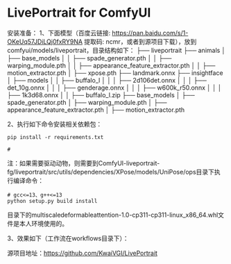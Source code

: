 # LivePortrait for ComfyUI

安装准备：
1、下面模型（百度云链接: https://pan.baidu.com/s/1-OKeUq57JDiLQj0fxRY9NA 提取码: ncmr，或者到源项目下载），放到comfyui/models/liveportrait，目录结构如下：
├── liveportrait
    ├── animals
    │   ├── base_models
    │   │   ├── spade_generator.pth
    │   │   ├── warping_module.pth
    │   │   ├── appearance_feature_extractor.pth
    │   │   ├── motion_extractor.pth
    │   ├── xpose.pth
    ├── landmark.onnx
    ├── insightface
    │   ├── models
    │   │   ├── buffalo_l
    │   │   │   ├── 2d106det.onnx
    │   │   │   ├── det_10g.onnx
    │   │   │   ├── genderage.onnx
    │   │   │   ├── w600k_r50.onnx
    │   │   │   ├── 1k3d68.onnx
    │   │   ├── buffalo_l.zip
    ├── base_models
    │   ├── spade_generator.pth
    │   ├── warping_module.pth
    │   ├── appearance_feature_extractor.pth
    │   ├── motion_extractor.pth

2、执行如下命令安装相关依赖包：
```
pip install -r requirements.txt

# 
```
注：如果需要驱动动物，则需要到ComfyUI-liveportrait-fg/liveportrait/src/utils/dependencies/XPose/models/UniPose/ops目录下执行编译命令：
```
# gcc<=13、g++<=13
python setup.py build install
```
目录下的multiscaledeformableattention-1.0-cp311-cp311-linux_x86_64.whl文件是本人环境使用的。

3、效果如下（工作流在workflows目录下）：


源项目地址：https://github.com/KwaiVGI/LivePortrait
